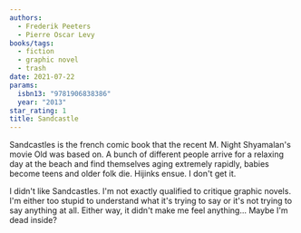 ```yaml
---
authors:
  - Frederik Peeters
  - Pierre Oscar Levy
books/tags:
  - fiction
  - graphic novel
  - trash
date: 2021-07-22
params:
  isbn13: "9781906838386"
  year: "2013"
star_rating: 1
title: Sandcastle
---
```


Sandcastles is the french comic book that the recent M. Night Shyamalan's movie
Old was based on. A bunch of different people arrive for a relaxing day at the
beach and find themselves aging extremely rapidly, babies become teens and older
folk die. Hijinks ensue. I don't get it.

<!--more-->

I didn't like Sandcastles. I'm not exactly qualified to critique graphic novels.
I'm either too stupid to understand what it's trying to say or it's not trying
to say anything at all. Either way, it didn't make me feel anything... Maybe I'm
dead inside?
